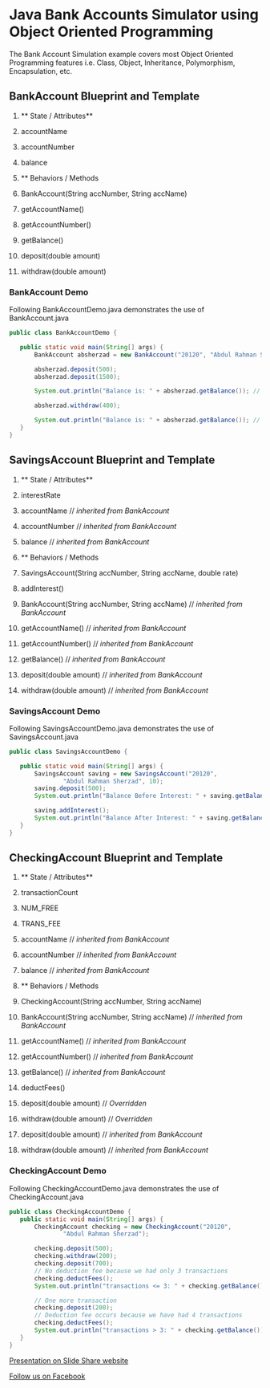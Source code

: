 # Java Bank Accounts Simulator using Object Oriented Programming
The Bank Account Simulation example covers most Object Oriented Programming features i.e. Class, Object, Inheritance, Polymorphism, Encapsulation, etc.

## BankAccount Blueprint and Template
1. ** State / Attributes**

  1. accountName
  
  2. accountNumber
  
  3. balance
  
2. ** Behaviors / Methods

  1. BankAccount(String accNumber, String accName)
  
  2. getAccountName()
  
  3. getAccountNumber()
  
  4. getBalance() 
  
  5. deposit(double amount)
  
  6. withdraw(double amount)

### BankAccount Demo
Following BankAccountDemo.java demonstrates the use of BankAccount.java
 ```java
 public class BankAccountDemo {

	public static void main(String[] args) {
		BankAccount absherzad = new BankAccount("20120", "Abdul Rahman Sherzad");

		absherzad.deposit(500);
		absherzad.deposit(1500);

		System.out.println("Balance is: " + absherzad.getBalance()); // 2000

		absherzad.withdraw(400);

		System.out.println("Balance is: " + absherzad.getBalance()); // 1600
	}
 }
 ```
 
## SavingsAccount Blueprint and Template
1. ** State / Attributes**

  1. interestRate
  
  2. accountName	// _inherited from BankAccount_

  3. accountNumber	// _inherited from BankAccount_

  4. balance		// _inherited from BankAccount_

2. ** Behaviors / Methods

  1. SavingsAccount(String accNumber, String accName, double rate)
  
  2. addInterest()

  3. BankAccount(String accNumber, String accName) // _inherited from BankAccount_
  
  4. getAccountName()		// _inherited from BankAccount_
  
  5. getAccountNumber()		// _inherited from BankAccount_
  
  6. getBalance() 			// _inherited from BankAccount_
  
  7. deposit(double amount)	// _inherited from BankAccount_
  
  8. withdraw(double amount)	// _inherited from BankAccount_

### SavingsAccount Demo
Following SavingsAccountDemo.java demonstrates the use of SavingsAccount.java
 ```java
 public class SavingsAccountDemo {

	public static void main(String[] args) {
		SavingsAccount saving = new SavingsAccount("20120",
				"Abdul Rahman Sherzad", 10);
		saving.deposit(500);
		System.out.println("Balance Before Interest: " + saving.getBalance());

		saving.addInterest();
		System.out.println("Balance After Interest: " + saving.getBalance());
	}
 }
 ```
  
## CheckingAccount Blueprint and Template
1. ** State / Attributes**

  1. transactionCount
  
  2. NUM_FREE
  
  3. TRANS_FEE
  
  4. accountName	// _inherited from BankAccount_
  
  5. accountNumber	// _inherited from BankAccount_
  
  6. balance		// _inherited from BankAccount_
  
2. ** Behaviors / Methods

  1. CheckingAccount(String accNumber, String accName)
  
  2. BankAccount(String accNumber, String accName) // _inherited from BankAccount_
  
  3. getAccountName()		// _inherited from BankAccount_
  
  4. getAccountNumber()		// _inherited from BankAccount_
  
  5. getBalance() 			// _inherited from BankAccount_
  
  6. deductFees()
  
  7. deposit(double amount)	// _Overridden_
  
  8. withdraw(double amount)	// _Overridden_
  
  9. deposit(double amount)	// _inherited from BankAccount_
  
  10. withdraw(double amount)	// _inherited from BankAccount_

### CheckingAccount Demo
Following CheckingAccountDemo.java demonstrates the use of CheckingAccount.java
 ```java
 public class CheckingAccountDemo {
	public static void main(String[] args) {
		CheckingAccount checking = new CheckingAccount("20120",
				"Abdul Rahman Sherzad");

		checking.deposit(500);
		checking.withdraw(200);
		checking.deposit(700);
		// No deduction fee because we had only 3 transactions
		checking.deductFees();
		System.out.println("transactions <= 3: " + checking.getBalance());

		// One more transaction
		checking.deposit(200);
		// Deduction fee occurs because we have had 4 transactions
		checking.deductFees();
		System.out.println("transactions > 3: " + checking.getBalance());
	}
 }
 ```

[Presentation on Slide Share website](http://www.slideshare.net/absherzad/everything-about-object-oriented-programming)
 
[Follow us on Facebook](https://www.facebook.com/Oxus20)